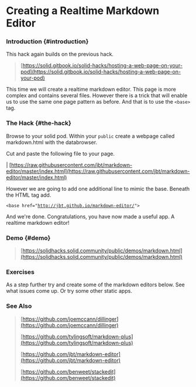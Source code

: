 # Creating a Realtime Markdown Editor

### Introduction {#introduction}

This hack again builds on the previous hack.

> [https://solid.gitbook.io/solid-hacks/hosting-a-web-page-on-your-pod](https://solid.gitbook.io/solid-hacks/hosting-a-web-page-on-your-pod)

This time we will create a realtime markdown editor.  This page is more complex and contains several files.  However there is a trick that will enable us to use the same one page pattern as before.  And that is to use the `<base>` tag.

### The Hack {#the-hack}

Browse to your solid pod.  Within your `public` create a webpage called markdown.html with the databrowser.

Cut and paste the following file to your page. 

\| [https://raw.githubusercontent.com/jbt/markdown-editor/master/index.html](https://raw.githubusercontent.com/jbt/markdown-editor/master/index.html)

However we are going to add one additional line to mimic the base.  Beneath the HTML tag add.

`<base href="`[`http://jbt.github.io/markdown-editor/`](http://jbt.github.io/markdown-editor/)`">`

And we're done.  Congratulations, you have now made a useful app.  A realtime markdown editor!

### Demo {#demo}

> [https://solidhacks.solid.community/public/demos/markdown.html](https://solidhacks.solid.community/public/demos/markdown.html)

### Exercises

As a step further try and create some of the markdown editors below.  See what issues come up.  Or try some other static apps.

### See Also

> [https://github.com/joemccann/dillinger](https://github.com/joemccann/dillinger)
>
> [https://github.com/tylingsoft/markdown-plus](https://github.com/tylingsoft/markdown-plus)
>
> [https://github.com/jbt/markdown-editor](https://github.com/jbt/markdown-editor)
>
> [https://github.com/benweet/stackedit](https://github.com/benweet/stackedit)

